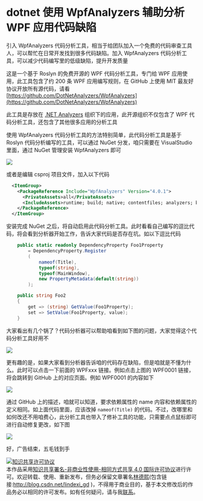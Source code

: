 # dotnet 使用 WpfAnalyzers 辅助分析 WPF 应用代码缺陷

引入 WpfAnalyzers 代码分析工具，相当于给团队加入一个免费的代码审查工具人，可以帮忙在日常开发找到很多代码缺陷。加入 WpfAnalyzers 代码分析工具，可以减少代码编写里的低级缺陷，提升开发质量

<!--more-->
<!-- CreateTime:2021/12/27 8:27:03 -->

<!-- 发布 -->

这是一个基于 Roslyn 的免费开源的 WPF 代码分析工具，专门给 WPF 应用使用，此工具包含了约 200 条 WPF 应用编写规则，在 GitHub 上使用 MIT 最友好协议开放所有源代码，请看 [https://github.com/DotNetAnalyzers/WpfAnalyzers](https://github.com/DotNetAnalyzers/WpfAnalyzers)

此工具是存放在 [.NET Analyzers](https://github.com/DotNetAnalyzers) 组织下的应用，此开源组织不仅包含了 WPF 代码分析工具，还包含了其他很多应用的分析工具

使用 WpfAnalyzers 代码分析工具的方法特别简单，此代码分析工具是基于 Roslyn 代码分析编写的工具，可以通过 NuGet 分发，咱只需要在 VisualStudio 里面，通过 NuGet 管理安装 WpfAnalyzers 即可

![](http://image.acmx.xyz/lindexi%2F20211226922153469.jpg)

或者是编辑 csproj 项目文件，加入以下代码

```xml
  <ItemGroup>
    <PackageReference Include="WpfAnalyzers" Version="4.0.1">
      <PrivateAssets>all</PrivateAssets>
      <IncludeAssets>runtime; build; native; contentfiles; analyzers; buildtransitive</IncludeAssets>
    </PackageReference>
  </ItemGroup>
```

安装完成 NuGet 之后，将自动启用此代码分析工具。此时看看自己编写的逗比代码，将会看到分析器开始工作，告诉大家代码是否存在坑。如以下逗比代码

```csharp
    public static readonly DependencyProperty Foo1Property
        = DependencyProperty.Register
        (
            nameof(Title),
            typeof(string),
            typeof(MainWindow),
            new PropertyMetadata(default(string))
        );

    public string Foo2
    {
        get => (string) GetValue(Foo1Property);
        set => SetValue(Foo1Property, value);
    }
```

大家看出有几个锅了？代码分析器可以帮助咱看到如下图的问题，大家觉得这个代码分析工具好用不

![](http://image.acmx.xyz/lindexi%2F20211226924546566.jpg)

更有趣的是，如果大家看到分析器告诉咱的代码存在缺陷，但是咱就是不懂为什么。此时可以点击一下前面的 WPFxxx 链接。例如点击上图的 WPF0001 链接，将会跳转到 GitHub 上的对应页面。例如 WPF0001 的内容如下

![](http://image.acmx.xyz/lindexi%2F20211226926369862.jpg)

通过 GitHub 上的描述，咱就可以知道，要求依赖属性的 name 内容和依赖属性的定义相同。如上面代码里面，应该改掉 `nameof(Title)` 的代码。不过，改哪里和如何改还不用咱费心，此分析工具也带入了修补工具的功能，只需要点点鼠标即可进行自动修复更改，如下图

![](http://image.acmx.xyz/lindexi%2F202112269283981.jpg)

好，广告结束，五毛钱到手

<a rel="license" href="http://creativecommons.org/licenses/by-nc-sa/4.0/"><img alt="知识共享许可协议" style="border-width:0" src="https://licensebuttons.net/l/by-nc-sa/4.0/88x31.png" /></a><br />本作品采用<a rel="license" href="http://creativecommons.org/licenses/by-nc-sa/4.0/">知识共享署名-非商业性使用-相同方式共享 4.0 国际许可协议</a>进行许可。欢迎转载、使用、重新发布，但务必保留文章署名[林德熙](http://blog.csdn.net/lindexi_gd)(包含链接:http://blog.csdn.net/lindexi_gd )，不得用于商业目的，基于本文修改后的作品务必以相同的许可发布。如有任何疑问，请与我[联系](mailto:lindexi_gd@163.com)。

